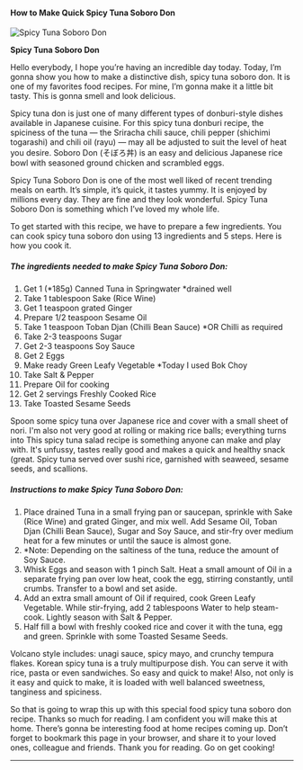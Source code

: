            

#### How to Make Quick Spicy Tuna Soboro Don

![Spicy Tuna Soboro Don](https://img-global.cpcdn.com/recipes/ede316ac574f7968/751x532cq70/spicy-tuna-soboro-don-recipe-main-photo.jpg)

**Spicy Tuna Soboro Don**

Hello everybody, I hope you’re having an incredible day today. Today, I’m gonna show you how to make a distinctive dish, spicy tuna soboro don. It is one of my favorites food recipes. For mine, I’m gonna make it a little bit tasty. This is gonna smell and look delicious.

Spicy tuna don is just one of many different types of donburi-style dishes available in Japanese cuisine. For this spicy tuna donburi recipe, the spiciness of the tuna — the Sriracha chili sauce, chili pepper (shichimi togarashi) and chili oil (rayu) — may all be adjusted to suit the level of heat you desire. Soboro Don (そぼろ丼) is an easy and delicious Japanese rice bowl with seasoned ground chicken and scrambled eggs.

Spicy Tuna Soboro Don is one of the most well liked of recent trending meals on earth. It’s simple, it’s quick, it tastes yummy. It is enjoyed by millions every day. They are fine and they look wonderful. Spicy Tuna Soboro Don is something which I’ve loved my whole life.

To get started with this recipe, we have to prepare a few ingredients. You can cook spicy tuna soboro don using 13 ingredients and 5 steps. Here is how you cook it.

##### The ingredients needed to make Spicy Tuna Soboro Don:

1.  Get 1 (\*185g) Canned Tuna in Springwater \*drained well
2.  Take 1 tablespoon Sake (Rice Wine)
3.  Get 1 teaspoon grated Ginger
4.  Prepare 1/2 teaspoon Sesame Oil
5.  Take 1 teaspoon Toban Djan (Chilli Bean Sauce) \*OR Chilli as required
6.  Take 2-3 teaspoons Sugar
7.  Get 2-3 teaspoons Soy Sauce
8.  Get 2 Eggs
9.  Make ready Green Leafy Vegetable \*Today I used Bok Choy
10.  Take Salt & Pepper
11.  Prepare Oil for cooking
12.  Get 2 servings Freshly Cooked Rice
13.  Take Toasted Sesame Seeds

Spoon some spicy tuna over Japanese rice and cover with a small sheet of nori. I'm also not very good at rolling or making rice balls; everything turns into This spicy tuna salad recipe is something anyone can make and play with. It's unfussy, tastes really good and makes a quick and healthy snack (great. Spicy tuna served over sushi rice, garnished with seaweed, sesame seeds, and scallions.

##### Instructions to make Spicy Tuna Soboro Don:

1.  Place drained Tuna in a small frying pan or saucepan, sprinkle with Sake (Rice Wine) and grated Ginger, and mix well. Add Sesame Oil, Toban Djan (Chilli Bean Sauce), Sugar and Soy Sauce, and stir-fry over medium heat for a few minutes or until the sauce is almost gone.
2.  \*Note: Depending on the saltiness of the tuna, reduce the amount of Soy Sauce.
3.  Whisk Eggs and season with 1 pinch Salt. Heat a small amount of Oil in a separate frying pan over low heat, cook the egg, stirring constantly, until crumbs. Transfer to a bowl and set aside.
4.  Add an extra small amount of Oil if required, cook Green Leafy Vegetable. While stir-frying, add 2 tablespoons Water to help steam-cook. Lightly season with Salt & Pepper.
5.  Half fill a bowl with freshly cooked rice and cover it with the tuna, egg and green. Sprinkle with some Toasted Sesame Seeds.

Volcano style includes: unagi sauce, spicy mayo, and crunchy tempura flakes. Korean spicy tuna is a truly multipurpose dish. You can serve it with rice, pasta or even sandwiches. So easy and quick to make! Also, not only is it easy and quick to make, it is loaded with well balanced sweetness, tanginess and spiciness.

So that is going to wrap this up with this special food spicy tuna soboro don recipe. Thanks so much for reading. I am confident you will make this at home. There’s gonna be interesting food at home recipes coming up. Don’t forget to bookmark this page in your browser, and share it to your loved ones, colleague and friends. Thank you for reading. Go on get cooking!

* * *